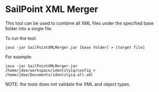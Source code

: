 # SailPoint XML Merger

This tool can be used to combine all XML files under the specified base folder into a single file.

To run the tool:

```java -jar SailPointXMLMerger.jar [base folder] > [target file]```

For example:

```java -jar SailPointXMLMerger.jar /home/jdoe/workspace/identityiq/config > /home/jdoe/Documents/identityiq-all.xml```

NOTE: the tools does not validate the XML and object types.